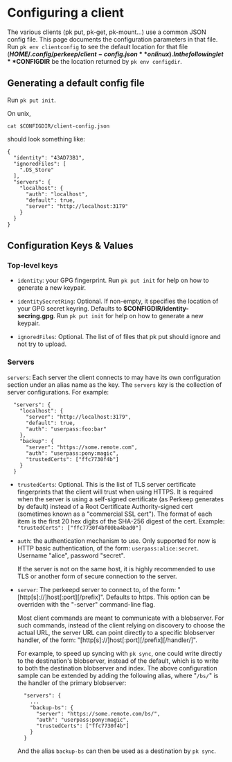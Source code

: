 # Configuring a client

The various clients (pk put, pk-get, pk-mount...) use a common JSON config
file. This page documents the configuration parameters in that file. Run
`pk env clientconfig` to see the default location for that file
(**$HOME/.config/perkeep/client-config.json** on linux). In the following
let **$CONFIGDIR** be the location returned by `pk env configdir`.

## Generating a default config file

Run `pk put init`.

On unix,

    cat $CONFIGDIR/client-config.json

should look something like:

    {
      "identity": "43AD73B1",
      "ignoredFiles": [
        ".DS_Store"
      ],
      "servers": {
        "localhost": {
          "auth": "localhost",
          "default": true,
          "server": "http://localhost:3179"
        }
      }
    }


## Configuration Keys & Values

### Top-level keys

* `identity`: your GPG fingerprint. Run `pk put init` for help on how to
  generate a new keypair.

* `identitySecretRing`: Optional. If non-empty, it specifies the location of
  your GPG secret keyring. Defaults to **$CONFIGDIR/identity-secring.gpg**. Run
  `pk put init` for help on how to generate a new keypair.

* `ignoredFiles`: Optional. The list of of files that pk put should ignore and
  not try to upload.

### Servers

`servers`: Each server the client connects to may have its own configuration
section under an alias name as the key. The `servers` key is the collection of
server configurations. For example:

      "servers": {
        "localhost": {
          "server": "http://localhost:3179",
          "default": true,
          "auth": "userpass:foo:bar"
        },
        "backup": {
          "server": "https://some.remote.com",
          "auth": "userpass:pony:magic",
          "trustedCerts": ["ffc7730f4b"]
        }
      }

* `trustedCerts`: Optional. This is the list of TLS server certificate
  fingerprints that the client will trust when using HTTPS. It is required when
  the server is using a self-signed certificate (as Perkeep generates by
  default) instead of a Root Certificate Authority-signed cert (sometimes known
  as a "commercial SSL cert"). The format of each item is the first 20 hex
  digits of the SHA-256 digest of the cert. Example: `"trustedCerts":
  ["ffc7730f4bf00ba4bad0"]`

* `auth`: the authentication mechanism to use. Only supported for now is HTTP
  basic authentication, of the form: `userpass:alice:secret`. Username "alice",
  password "secret".

    If the server is not on the same host, it is highly recommended to use TLS
    or another form of secure connection to the server.

* `server`: The perkeepd server to connect to, of the form:
  "[http[s]://]host[:port][/prefix]". Defaults to https. This option can be
  overriden with the "-server" command-line flag.

    Most client commands are meant to communicate with a blobserver. For such
    commands, instead of the client relying on discovery to choose the actual
    URL, the server URL can point directly to a specific blobserver handler,
    of the form: "[http[s]://]host[:port][/prefix][/handler/]".

    For example, to speed up syncing with `pk sync`, one could write
    directly to the destination's blobserver, instead of the default, which is
    to write to both the destination blobserver and index.
    The above configuration sample can be extended by adding the following
    alias, where "`/bs/`" is the handler of the primary blobserver:

        "servers": {
          ...
          "backup-bs": {
            "server": "https://some.remote.com/bs/",
            "auth": "userpass:pony:magic",
            "trustedCerts": ["ffc7730f4b"]
          }
        }

    And the alias `backup-bs` can then be used as a destination by
    `pk sync`.
